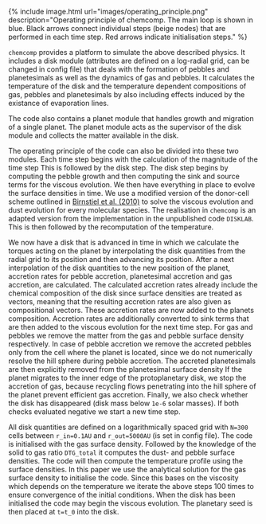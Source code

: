 {% include image.html url="images/operating_principle.png" description="Operating principle of chemcomp. The main loop is shown in blue. Black arrows connect individual steps (beige nodes) that are performed in each time step. Red arrows indicate initialisation steps." %}


 `chemcomp` provides a platform to simulate the above described physics. It includes a disk module (attributes are defined on a log-radial grid, can be changed in config file) that deals with the formation of pebbles and planetesimals as well as the dynamics of gas and pebbles. It calculates the temperature of the disk and the temperature dependent compositions of gas, pebbles and planetesimals by also including effects induced by the existance of evaporation lines.

The code also contains a planet module that handles growth and migration of a single planet. The planet module acts as the supervisor of the disk module and collects the matter available in the disk. 

The operating principle of the code can also be divided into these two modules. Each time step begins with the calculation of the magnitude of the time step This is followed by the disk step. The disk step begins by computing the pebble growth and then computing the sink and source terms for the viscous evolution. We then have everything in place to evolve the surface densities in time. We use a modified version of the donor-cell scheme outlined in [Birnstiel et al. (2010)](https://ui.adsabs.harvard.edu/abs/2010A%26A...513A..79B/abstract) to solve the viscous evolution and dust evolution for every molecular species. The realisation in `chemcomp` is an adapted version from the implementation in the unpublished code `DISKLAB`. This is then followed by the recomputation of the temperature.

We now have a disk that is advanced in time in which we calculate the torques acting on the planet by interpolating the disk quantities from the radial grid to its position and then advancing its position. After a next interpolation of the disk quantities to the new position of the planet, accretion rates for pebble accretion, planetesimal accretion and gas accretion, are calculated. The calculated accretion rates already include the chemical composition of the disk since surface densities are treated as vectors, meaning that the resulting accretion rates are also given as compositional vectors. These accretion rates are now added to the planets composition.
Accretion rates are additionally converted to sink terms that are then added to the viscous evolution for the next time step. For gas and pebbles we remove the matter from the gas and pebble surface density respectively. In case of pebble accretion we remove the accreted pebbles only from the cell where the planet is located, since we do not numerically resolve the hill sphere during pebble accretion. The accreted planetesimals are then explicitly removed from the planetesimal surface density
If the planet migrates to the inner edge of the protoplanetary disk, we stop the accretion of gas, because recycling flows penetrating into the hill sphere of the planet prevent efficient gas accretion. Finally, we also check whether the disk has disappeared (disk mass below `1e-6` solar masses). If both checks evaluated negative we start a new time step.

All disk quantities are defined on a logarithmically spaced grid with `N=300` cells between `r_in=0.1AU` and `r_out=5000AU` (is set in config file). The code is initialised with the gas surface density. Followed by the knowledge of the solid to gas ratio `DTG_total` it computes the dust- and pebble surface densities. The code will then compute the temperature profile using the surface densities. In this paper we use the analytical solution for the gas surface density to initialise the code. Since this bases on the viscosity which depends on the temperature we iterate the above steps 100 times to ensure convergence of the initial conditions.
When the disk has been initialised the code may begin the viscous evolution. The planetary seed is then placed at `t=t_0` into the disk.
